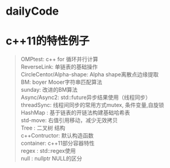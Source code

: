 
# dailyCode
c++11的特性例子
====
>OMPtest: c++ for 循环并行计算<br>
>ReverseLink: 单链表的基础操作<br>
>CircleCentor/Alpha-shape: Alpha shape离散点边缘提取<br>
>BM: boyer Mooer字符串匹配算法<br>
>sunday: 改进的BM算法<br>
>Async/Async2: std::future异步结果使用（线程同步）<br>
>threadSync: 线程间同步的常用方式mutex, 条件变量,自旋锁<br>
>HashMap : 基于链表的开链法构建基础哈希表<br>
>std-move: 右值引用移动，减少无效拷贝<br>
>Tree    : 二叉树 结构<br>
>c++Contructor: 默认构造函数<br>
>container:   c++11部分容器特性<br>
>regex    :   std::regex使用<br>
>null     :   nullptr NULL的区分
